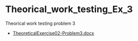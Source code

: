 # Theorical_work_testing_Ex_3
Theorical work testing problem 3
- [TheoreticalExercise02-Problem3.docx](https://github.com/Alejandro-Garcia-Chacon/Theorical_work_testing_Ex_3/files/10281474/TheoreticalExercise02-Problem3.docx)
